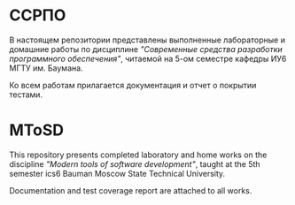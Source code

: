 # ССРПО

В настоящем репозитории представлены выполненные лабораторные и домашние работы по дисциплине *"Современные средства разработки программного обеспечения"*, читаемой на 5-ом семестре кафедры ИУ6 МГТУ им. Баумана.

Ко всем работам прилагается документация и отчет о покрытии тестами.

# MToSD

This repository presents completed laboratory and home works on the discipline *"Modern tools of software development"*, taught at the 5th semester ics6 Bauman Moscow State Technical University.

Documentation and test coverage report are attached to all works.
